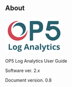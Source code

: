 About
------

![](/media/media/image1.png)

OP5 Log Analytics User Guide

Software ver. 2.x

Document version. 0.8
